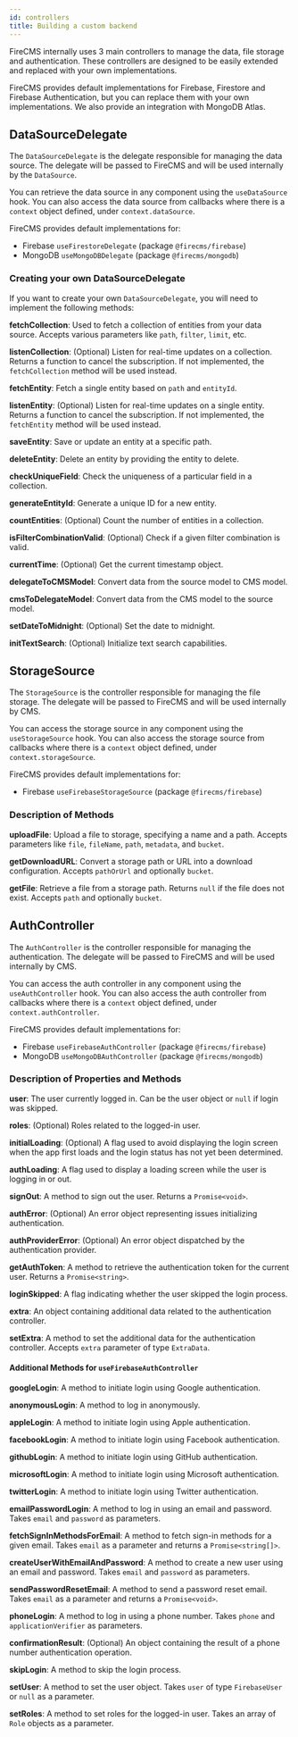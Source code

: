 ```yaml
---
id: controllers
title: Building a custom backend
---
```


FireCMS internally uses 3 main controllers to manage the data, file storage and authentication.
These controllers are designed to be easily extended and replaced with your own implementations.

FireCMS provides default implementations for Firebase, Firestore and Firebase Authentication,
but you can replace them with your own implementations. We also provide an integration with MongoDB Atlas.

## DataSourceDelegate

The `DataSourceDelegate` is the delegate responsible for managing the data source. The delegate will
be passed to FireCMS and will be used internally by the `DataSource`.

You can retrieve the data source in any component using the `useDataSource` hook. You can also access the data source
from callbacks where there is a `context` object defined, under `context.dataSource`.

FireCMS provides default implementations for:

- Firebase `useFirestoreDelegate` (package `@firecms/firebase`)
- MongoDB `useMongoDBDelegate` (package `@firecms/mongodb`)

### Creating your own DataSourceDelegate

If you want to create your own `DataSourceDelegate`, you will need to implement the following methods:

**fetchCollection**: Used to fetch a collection of entities from your data source. Accepts various parameters
like `path`, `filter`, `limit`, etc.

**listenCollection**: (Optional) Listen for real-time updates on a collection. Returns a function to cancel the
subscription. If not implemented, the `fetchCollection` method will be used instead.

**fetchEntity**: Fetch a single entity based on `path` and `entityId`.

**listenEntity**: (Optional) Listen for real-time updates on a single entity. Returns a function to cancel the
subscription. If not implemented, the `fetchEntity` method will be used instead.

**saveEntity**: Save or update an entity at a specific path.

**deleteEntity**: Delete an entity by providing the entity to delete.

**checkUniqueField**: Check the uniqueness of a particular field in a collection.

**generateEntityId**: Generate a unique ID for a new entity.

**countEntities**: (Optional) Count the number of entities in a collection.

**isFilterCombinationValid**: (Optional) Check if a given filter combination is valid.

**currentTime**: (Optional) Get the current timestamp object.

**delegateToCMSModel**: Convert data from the source model to CMS model.

**cmsToDelegateModel**: Convert data from the CMS model to the source model.

**setDateToMidnight**: (Optional) Set the date to midnight.

**initTextSearch**: (Optional) Initialize text search capabilities.

## StorageSource

The `StorageSource` is the controller responsible for managing the file storage. The delegate will
be passed to FireCMS and will be used internally by CMS.

You can access the storage source in any component using the `useStorageSource` hook. You can also access the storage
source from callbacks where there is a `context` object defined, under `context.storageSource`.

FireCMS provides default implementations for:

- Firebase `useFirebaseStorageSource` (package `@firecms/firebase`)

### Description of Methods

**uploadFile**: Upload a file to storage, specifying a name and a path. Accepts parameters
like `file`, `fileName`, `path`, `metadata`, and `bucket`.

**getDownloadURL**: Convert a storage path or URL into a download configuration. Accepts `pathOrUrl` and
optionally `bucket`.

**getFile**: Retrieve a file from a storage path. Returns `null` if the file does not exist. Accepts `path` and
optionally `bucket`.

## AuthController

The `AuthController` is the controller responsible for managing the authentication. The delegate will
be passed to FireCMS and will be used internally by CMS.

You can access the auth controller in any component using the `useAuthController` hook.
You can also access the auth controller from callbacks where there is a `context` object defined,
under `context.authController`.

FireCMS provides default implementations for:

- Firebase `useFirebaseAuthController` (package `@firecms/firebase`)
- MongoDB `useMongoDBAuthController` (package `@firecms/mongodb`)

### Description of Properties and Methods

**user**: The user currently logged in. Can be the user object or `null` if login was skipped.

**roles**: (Optional) Roles related to the logged-in user.

**initialLoading**: (Optional) A flag used to avoid displaying the login screen when the app first loads and the login
status has not yet been determined.

**authLoading**: A flag used to display a loading screen while the user is logging in or out.

**signOut**: A method to sign out the user. Returns a `Promise<void>`.

**authError**: (Optional) An error object representing issues initializing authentication.

**authProviderError**: (Optional) An error object dispatched by the authentication provider.

**getAuthToken**: A method to retrieve the authentication token for the current user. Returns a `Promise<string>`.

**loginSkipped**: A flag indicating whether the user skipped the login process.

**extra**: An object containing additional data related to the authentication controller.

**setExtra**: A method to set the additional data for the authentication controller. Accepts `extra` parameter of
type `ExtraData`.

#### Additional Methods for `useFirebaseAuthController`

**googleLogin**: A method to initiate login using Google authentication.

**anonymousLogin**: A method to log in anonymously.

**appleLogin**: A method to initiate login using Apple authentication.

**facebookLogin**: A method to initiate login using Facebook authentication.

**githubLogin**: A method to initiate login using GitHub authentication.

**microsoftLogin**: A method to initiate login using Microsoft authentication.

**twitterLogin**: A method to initiate login using Twitter authentication.

**emailPasswordLogin**: A method to log in using an email and password. Takes `email` and `password` as parameters.

**fetchSignInMethodsForEmail**: A method to fetch sign-in methods for a given email. Takes `email` as a parameter and returns a `Promise<string[]>`.

**createUserWithEmailAndPassword**: A method to create a new user using an email and password. Takes `email` and `password` as parameters.

**sendPasswordResetEmail**: A method to send a password reset email. Takes `email` as a parameter and returns a `Promise<void>`.

**phoneLogin**: A method to log in using a phone number. Takes `phone` and `applicationVerifier` as parameters.

**confirmationResult**: (Optional) An object containing the result of a phone number authentication operation.

**skipLogin**: A method to skip the login process.

**setUser**: A method to set the user object. Takes `user` of type `FirebaseUser` or `null` as a parameter.

**setRoles**: A method to set roles for the logged-in user. Takes an array of `Role` objects as a parameter.







